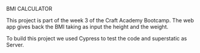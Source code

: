 BMI CALCULATOR

This project is part of the week 3 of the Craft Academy Bootcamp.
The web app gives back the BMI taking as input the height and the weight.

To build this project we used Cypress to test the code and superstatic as Server.
